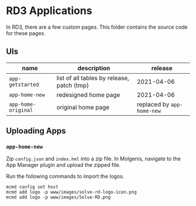 # RD3 Applications

In RD3, there are a few custom pages. This folder contains the source code for these pages.

## UIs

| name                | description                                | release                    |
|---------------------|--------------------------------------------|----------------------------|
| `app-getstarted`    | list of all tables by release, patch (tmp) | 2021-04-06                 |
| `app-home-new`      | redesigned home page                       | 2021-04-06                 |
| `app-home-original` | original home page                         | replaced by `app-home-new` |

## Uploading Apps

### `app-home-new`

Zip `config.json` and `index.hml` into a zip file. In Molgenis, navigate to the App Manager plugin and upload the zipped file.

Run the following commands to import the logos.

```shell
mcmd config set host
mcmd add logo -p www/images/solve-rd-logo-icon.png
mcmd add logo -p www/images/Solve-RD.png 
```
